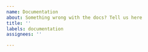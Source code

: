 ```yaml
---
name: Documentation
about: Something wrong with the docs? Tell us here
title: ''
labels: documentation
assignees: ''

---
```


<!-- please no walls of text :P -- >
